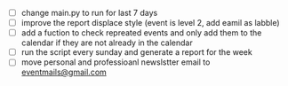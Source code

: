 - [ ] change main.py to run for last 7 days 
- [ ] improve the report displace style (event is level 2, add eamil as labble)
- [ ] add a fuction to check repreated events and only add them to the calendar if they are not already in the calendar
- [ ] run the script every sunday and generate a report for the week
- [ ] move personal and professioanl newslstter email to eventmails@gmail.com